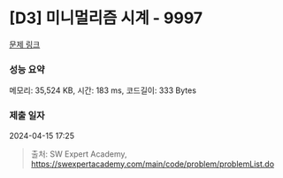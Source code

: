 # [D3] 미니멀리즘 시계 - 9997 

[문제 링크](https://swexpertacademy.com/main/code/problem/problemDetail.do?contestProbId=AXIvNBzKapEDFAXR) 

### 성능 요약

메모리: 35,524 KB, 시간: 183 ms, 코드길이: 333 Bytes

### 제출 일자

2024-04-15 17:25



> 출처: SW Expert Academy, https://swexpertacademy.com/main/code/problem/problemList.do